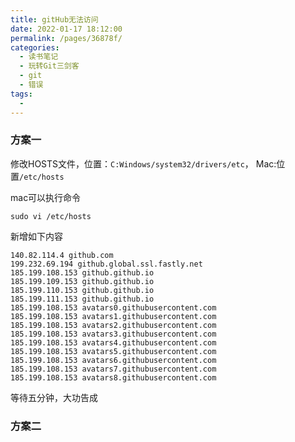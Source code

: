 ```yaml
---
title: gitHub无法访问
date: 2022-01-17 18:12:00
permalink: /pages/36878f/
categories:
  - 读书笔记
  - 玩转Git三剑客
  - git
  - 错误
tags:
  - 
---
```

### 方案一

修改HOSTS文件，位置：`C:Windows/system32/drivers/etc`， Mac:位置`/etc/hosts`

mac可以执行命令

```
sudo vi /etc/hosts
```

新增如下内容

```
140.82.114.4 github.com
199.232.69.194 github.global.ssl.fastly.net
185.199.108.153 github.github.io
185.199.109.153 github.github.io
185.199.110.153 github.github.io
185.199.111.153 github.github.io
185.199.108.153 avatars0.githubusercontent.com
185.199.108.153 avatars1.githubusercontent.com
185.199.108.153 avatars2.githubusercontent.com
185.199.108.153 avatars3.githubusercontent.com
185.199.108.153 avatars4.githubusercontent.com
185.199.108.153 avatars5.githubusercontent.com
185.199.108.153 avatars6.githubusercontent.com
185.199.108.153 avatars7.githubusercontent.com
185.199.108.153 avatars8.githubusercontent.com
```

等待五分钟，大功告成





### 方案二

